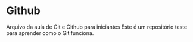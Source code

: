 # Github
Arquivo da aula de Git e Github para iniciantes
Este é um repositório teste para aprender como o Git funciona.
